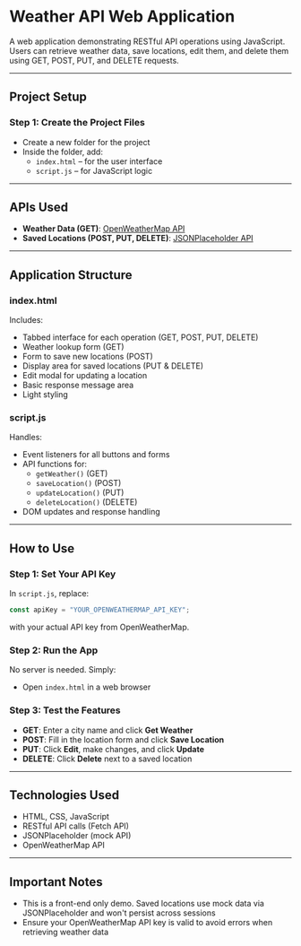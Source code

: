 # Weather API Web Application

A web application demonstrating RESTful API operations using JavaScript. Users can retrieve weather data, save locations, edit them, and delete them using GET, POST, PUT, and DELETE requests.

---

##  Project Setup

### Step 1: Create the Project Files

- Create a new folder for the project
- Inside the folder, add:
  - `index.html` – for the user interface
  - `script.js` – for JavaScript logic

---

##  APIs Used

- **Weather Data (GET)**: [OpenWeatherMap API](https://openweathermap.org/)
- **Saved Locations (POST, PUT, DELETE)**: [JSONPlaceholder API](https://jsonplaceholder.typicode.com/)

---

##  Application Structure

### index.html

Includes:
- Tabbed interface for each operation (GET, POST, PUT, DELETE)
- Weather lookup form (GET)
- Form to save new locations (POST)
- Display area for saved locations (PUT & DELETE)
- Edit modal for updating a location
- Basic response message area
- Light styling

### script.js

Handles:
- Event listeners for all buttons and forms
- API functions for:
  - `getWeather()` (GET)
  - `saveLocation()` (POST)
  - `updateLocation()` (PUT)
  - `deleteLocation()` (DELETE)
- DOM updates and response handling

---

##  How to Use

### Step 1: Set Your API Key

In `script.js`, replace:

```js
const apiKey = "YOUR_OPENWEATHERMAP_API_KEY";
```

with your actual API key from OpenWeatherMap.

### Step 2: Run the App

No server is needed. Simply:
- Open `index.html` in a web browser

### Step 3: Test the Features

- **GET**: Enter a city name and click **Get Weather**
- **POST**: Fill in the location form and click **Save Location**
- **PUT**: Click **Edit**, make changes, and click **Update**
- **DELETE**: Click **Delete** next to a saved location

---

##  Technologies Used

- HTML, CSS, JavaScript
- RESTful API calls (Fetch API)
- JSONPlaceholder (mock API)
- OpenWeatherMap API

---

##  Important Notes

- This is a front-end only demo. Saved locations use mock data via JSONPlaceholder and won't persist across sessions
- Ensure your OpenWeatherMap API key is valid to avoid errors when retrieving weather data